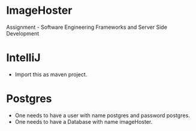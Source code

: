 # ImageHoster
Assignment - Software Engineering Frameworks and Server Side Development

# IntelliJ
  - Import this as maven project.
  
# Postgres
  - One needs to have a user with name postgres and password postgres.
  - One needs to have a Database with name imageHoster.
